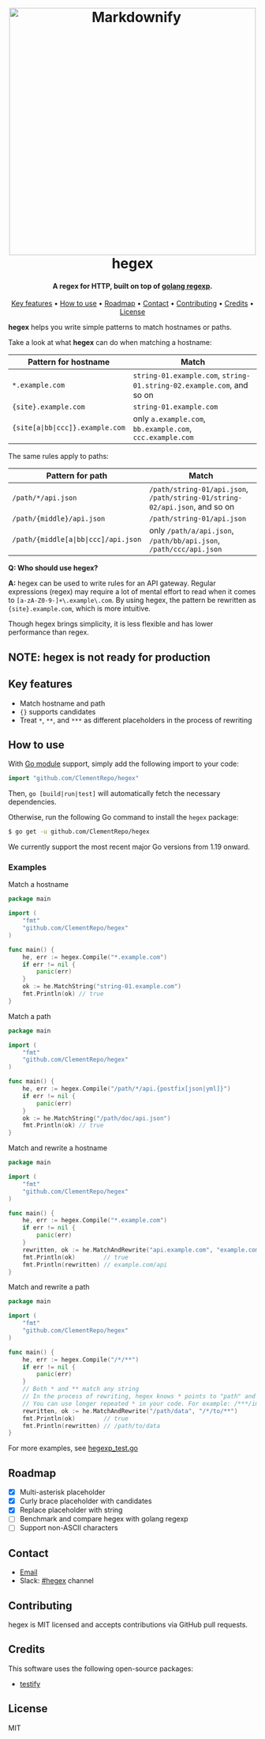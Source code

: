 <h1 align="center">
  <br>
  <img src="https://socialify.git.ci/ClementRepo/hegex/image?font=Inter&language=1&name=1&owner=1&pattern=Circuit%20Board&theme=Light" alt="Markdownify" width="500">
  <br>
  hegex
  <br>
</h1>

<h4 align="center">A regex for HTTP, built on top
of <a href="https://github.com/golang/go/blob/master/src/regexp/regexp.go" target="_blank">golang regexp</a>.</h4>

<p align="center">
  <a href="#key-features">Key features</a> •
  <a href="#how-to-use">How to use</a> •
  <a href="#roadmap">Roadmap</a> •
  <a href="#contact">Contact</a> •
  <a href="#contributing">Contributing</a> •
  <a href="#credits">Credits</a> •
  <a href="#license">License</a>
</p>

**hegex** helps you write simple patterns to match hostnames or paths.

Take a look at what **hegex** can do when matching a hostname:

| Pattern for hostname             | Match                                                                 |
|----------------------------------|-----------------------------------------------------------------------|
| `*.example.com`                  | `string-01.example.com`, `string-01.string-02.example.com`, and so on |
| `{site}.example.com`             | `string-01.example.com`                                               |
| `{site[a\|bb\|ccc]}.example.com` | only `a.example.com`, `bb.example.com`, `ccc.example.com`             |

The same rules apply to paths:

| Pattern for path                     | Match                                                                       |
|--------------------------------------|-----------------------------------------------------------------------------|
| `/path/*/api.json`                   | `/path/string-01/api.json`, `/path/string-01/string-02/api.json`, and so on |
| `/path/{middle}/api.json`            | `/path/string-01/api.json`                                                  |
| `/path/{middle[a\|bb\|ccc]/api.json` | only `/path/a/api.json`, `/path/bb/api.json`, `/path/ccc/api.json`          |

**Q: Who should use hegex?**

**A:** hegex can be used to write rules for an API gateway. Regular expressions (regex) may require a lot of mental
effort to
read when it comes to `[a-zA-Z0-9-]+\.example\.com`. By using hegex, the pattern be rewritten as `{site}.example.com`,
which is more intuitive.

Though hegex brings simplicity, it is less flexible and has lower performance than regex.

## NOTE: hegex is not ready for production

## Key features

* Match hostname and path
* `{}` supports candidates
* Treat `*`, `**`, and `***` as different placeholders in the process of rewriting

## How to use

With [Go module](https://github.com/golang/go/wiki/Modules) support, simply add the following import to your code:

```go
import "github.com/ClementRepo/hegex"
```

Then, `go [build|run|test]` will automatically fetch the necessary dependencies.

Otherwise, run the following Go command to install the `hegex` package:

```sh
$ go get -u github.com/ClementRepo/hegex
```

We currently support the most recent major Go versions from 1.19 onward.
### Examples

Match a hostname

```go
package main

import (
	"fmt"
	"github.com/ClementRepo/hegex"
)

func main() {
	he, err := hegex.Compile("*.example.com")
	if err != nil {
		panic(err)
	}
	ok := he.MatchString("string-01.example.com")
	fmt.Println(ok) // true
}
```

Match a path

```go
package main

import (
	"fmt"
	"github.com/ClementRepo/hegex"
)

func main() {
	he, err := hegex.Compile("/path/*/api.{postfix[json|yml]}")
	if err != nil {
		panic(err)
	}
	ok := he.MatchString("/path/doc/api.json")
	fmt.Println(ok) // true
}
```

Match and rewrite a hostname

```go
package main

import (
	"fmt"
	"github.com/ClementRepo/hegex"
)

func main() {
	he, err := hegex.Compile("*.example.com")
	if err != nil {
		panic(err)
	}
	rewritten, ok := he.MatchAndRewrite("api.example.com", "example.com/*")
	fmt.Println(ok)        // true
	fmt.Println(rewritten) // example.com/api
}
```

Match and rewrite a path

```go
package main

import (
	"fmt"
	"github.com/ClementRepo/hegex"
)

func main() {
	he, err := hegex.Compile("/*/**")
	if err != nil {
		panic(err)
	}
	// Both * and ** match any string
	// In the process of rewriting, hegex knows * points to "path" and ** points to "data"
	// You can use longer repeated * in your code. For example: /***/image/*/**.jpg
	rewritten, ok := he.MatchAndRewrite("/path/data", "/*/to/**")
	fmt.Println(ok)        // true
	fmt.Println(rewritten) // /path/to/data
}
```

For more examples, see [hegexp_test.go](hegexp_test.go)

## Roadmap

- [x] Multi-asterisk placeholder
- [x] Curly brace placeholder with candidates
- [x] Replace placeholder with string
- [ ] Benchmark and compare hegex with golang regexp
- [ ] Support non-ASCII characters

## Contact

* [Email](mailto:github-contributing.ra2t5@simplelogin.com?subject=hegex%20Feedback)
* Slack: [#hegex](https://clementrepo.slack.com/archives/C05G65BLYUA) channel

## Contributing

hegex is MIT licensed and accepts contributions via GitHub pull requests.

## Credits

This software uses the following open-source packages:

- [testify](https://github.com/stretchr/testify)

## License

MIT